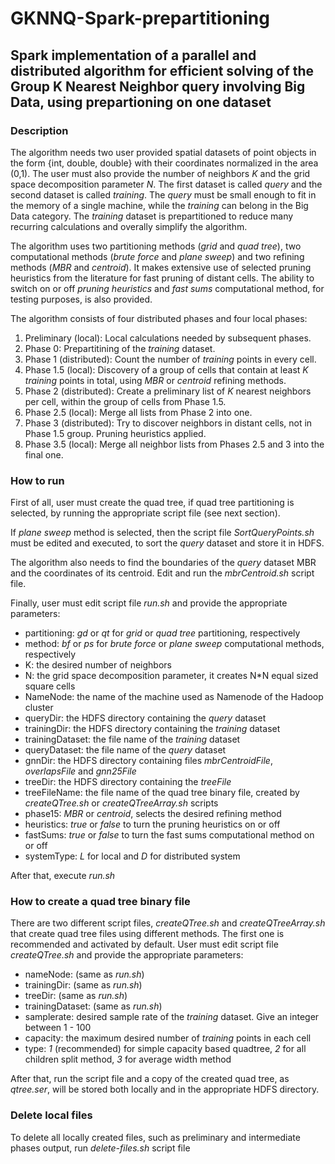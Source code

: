 # GKNNQ-Spark-prepartitioning

## Spark implementation of a parallel and distributed algorithm for efficient solving of the Group K Nearest Neighbor query involving Big Data, using prepartioning on one dataset

### Description
The algorithm needs two user provided spatial datasets of point objects in the form {int, double, double} with their coordinates normalized in the area (0,1).
The user must also provide the number of neighbors *K* and the grid space decomposition parameter *N*.
The first dataset is called *query* and the second dataset is called *training*. The *query* must be small enough to fit in the memory of a single machine, while the *training* can belong in the Big Data category.
The *training* dataset is prepartitioned to reduce many recurring calculations and overally simplify the algorithm.

The algorithm uses two partitioning methods (*grid* and *quad tree*), two computational methods (*brute force* and *plane sweep*) and two refining methods (*MBR* and *centroid*). It makes extensive use of selected pruning heuristics from the literature for fast pruning of distant cells.
The ability to switch on or off *pruning heuristics* and *fast sums* computational method, for testing purposes, is also provided.

The algorithm consists of four distributed phases and four local phases:
1. Preliminary (local): Local calculations needed by subsequent phases.
2. Phase 0: Prepartitining of the *training* dataset.
3. Phase 1 (distributed): Count the number of *training* points in every cell.
4. Phase 1.5 (local): Discovery of a group of cells that contain at least *K* *training* points in total, using *MBR* or *centroid* refining methods.
5. Phase 2 (distributed): Create a preliminary list of *K* nearest neighbors per cell, within the group of cells from Phase 1.5.
6. Phase 2.5 (local): Merge all lists from Phase 2 into one.
7. Phase 3 (distributed): Try to discover neighbors in distant cells, not in Phase 1.5 group. Pruning heuristics applied.
8. Phase 3.5 (local): Merge all neighbor lists from Phases 2.5 and 3 into the final one.

### How to run
First of all, user must create the quad tree, if quad tree partitioning is selected, by running the appropriate script file (see next section).

If *plane sweep* method is selected, then the script file *SortQueryPoints.sh* must be edited and executed, to sort the *query* dataset and store it in HDFS.

The algorithm also needs to find the boundaries of the *query* dataset MBR and the coordinates of its centroid. Edit and run the *mbrCentroid.sh* script file.

Finally, user must edit script file *run.sh* and provide the appropriate parameters:
- partitioning: *gd* or *qt* for *grid* or *quad tree* partitioning, respectively
- method: *bf* or *ps* for *brute force* or *plane sweep* computational methods, respectively
- K: the desired number of neighbors
- N: the grid space decomposition parameter, it creates N\*N equal sized square cells
- NameNode: the name of the machine used as Namenode of the Hadoop cluster
- queryDir: the HDFS directory containing the *query* dataset
- trainingDir: the HDFS directory containing the *training* dataset
- trainingDataset: the file name of the *training* dataset
- queryDataset: the file name of the *query* dataset
- gnnDir: the HDFS directory containing files *mbrCentroidFile*, *overlapsFile* and *gnn25File*
- treeDir: the HDFS directory containing the *treeFile*
- treeFileName: the file name of the quad tree binary file, created by *createQTree.sh* or *createQTreeArray.sh* scripts
- phase15: *MBR* or *centroid*, selects the desired refining method
- heuristics: *true* or *false* to turn the pruning heuristics on or off
- fastSums: *true* or *false* to turn the fast sums computational method on or off
- systemType: *L* for local and *D* for distributed system

After that, execute *run.sh*

### How to create a quad tree binary file
There are two different script files, *createQTree.sh* and *createQTreeArray.sh* that create quad tree files using different methods. The first one is recommended and activated by default.
User must edit script file *createQTree.sh* and provide the appropriate parameters:
- nameNode: (same as *run.sh*)
- trainingDir: (same as *run.sh*)
- treeDir: (same as *run.sh*)
- trainingDataset: (same as *run.sh*)
- samplerate: desired sample rate of the *training* dataset. Give an integer between 1 - 100
- capacity: the maximum desired number of *training* points in each cell
- type: *1* (recommended) for simple capacity based quadtree, *2* for all children split method, *3* for average width method

After that, run the script file and a copy of the created quad tree, as *qtree.ser*, will be stored both locally and in the appropriate HDFS directory.

### Delete local files
To delete all locally created files, such as preliminary and intermediate phases output, run *delete-files.sh* script file
